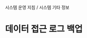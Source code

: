 <!--breadcrumb:시스템 운영 지침 / 시스템 기타 정보--><span class="md-breadcrumb">시스템 운영 지침 / 시스템 기타 정보</span>
# 데이터 접근 로그 백업
